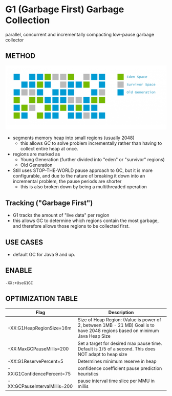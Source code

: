 # G1 (Garbage First) Garbage Collection
parallel, concurrent and incrementally compacting low-pause garbage collector

## METHOD
![alt-text](Memory-regions-marked-G1.png)
- segments memory heap into small regions (usually 2048)
    - this allows GC to solve problem incrementally rather than having to collect entire heap 
    at once.
- regions are marked as 
    - Young Generation (further divided into "eden" or "survivor" regions)
    - Old Generation
- Still uses STOP-THE-WORLD pause approach to GC, but it is more configurable, and due to the
nature of breaking it down into an incremental problem, the pause periods are shorter
    - this is also broken down by being a multithreaded operation

## Tracking ("Garbage First")
- G1 tracks the amount of "live data" per region
- this allows GC to determine which regions contain the most garbage, and therefore allows those
regions to be collected first.


## USE CASES
- default GC for Java 9 and up.

## ENABLE

    -XX:+UseG1GC

## OPTIMIZATION TABLE
| Flag | Description |
| --- | --- |
| -XX:G1HeapRegionSize=16m | Size of Heap Region: (Value is power of 2, between 1MB - 21 MB) Goal is to have 2048 regions based on minimum Java Heap Size |
| -XX:MaxGCPauseMillis=200 | Set a target for desired max pause time. Default is 1/5 of a second. This does NOT adapt to heap size |
| -XX:G1ReservePercent=5 | Determines minimum reserve in heap |
| -XX:G1ConfidencePercent=75 | confidence coefficient pause prediction heuristics |
| -XX:GCPauseIntervalMillis=200 | pause interval time slice per MMU in millis |


